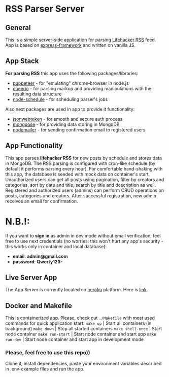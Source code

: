 # RSS Parser Server

## General

This is a simple server-side application for parsing [Lifehacker RSS](https://lifehacker.com/rss) feed.
App is based on [express-framework](http://expressjs.com) and written on vanilla JS.

## App Stack

**For parsing RSS** this app uses the following packages/libraries:
 - [puppeteer](https://github.com/puppeteer/puppeteer) - for "emulating" chrome-browser in node.js
 - [cheerio](https://cheerio.js.org/) - for parsing markup and providing manipulations with the resulting data structure
 - [node-schedule](https://github.com/node-schedule/node-schedule#readme) - for scheduling parser's jobs

 Also next packages are used in app to provide it functionality:
 - [jsonwebtoken](https://github.com/auth0/node-jsonwebtoken) - for smooth and secure auth process
 - [mongoose](https://mongoosejs.com/) - for providing data storing in MongoDB
 - [nodemailer](https://nodemailer.com/) - for sending confirmation email to registered users

## App Functionality

This app parses **lifehacker RSS** for new posts by schedule and stores data in MongoDB. The RSS parsing is configured with cron-like schedule (by default it performs parsing every hour). For comfortable hand-shaking with this app, the database is seeded with mock data on container's start. Unauthorized users can get all posts using pagination, filter by creators and categories, sort by date and title, search by title and description as well. Registered and authorized users (admins) can perform CRUD operations on posts, categories and creators. After successful registration, new admin receives an email for confirmation.
# N.B.!:

If you want to **sign in** as admin in dev mode without email verification, feel free to use next credentials (no worries: this won't hurt any app's security - this works only in container and local database):
 - **email**: __admin@gmail.com__
 - **password**: __Qwerty123-__

## Live Server App

The App Server is currently located on [heroku](https://www.heroku.com) platform. Here is [link](https://lifehacker-rss-parser-server.herokuapp.com/). 

## Docker and Makefile

This is containerized app. Please, check out `./Makefile` with most used commands for quick application start.
`make up` | Start all containers (in background)
`make down` | Stop all started containers
`make shell-once` | Start node container
`make run-start` | Start node container and start app
`make run-dev` | Start node container and start app in development mode

### Please, feel free to use this repo)) 
Clone it, install dependencies, paste your environment variables described in .env-example files and run the app.